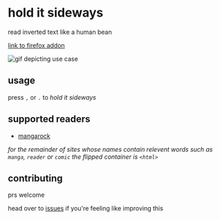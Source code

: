 hold it sideways
================
read inverted text like a human bean

[link to firefox addon](https://addons.mozilla.org/en-US/firefox/addon/hold-it-sideways/)

![gif depicting use case](https://media.giphy.com/media/l3mZidmRfCYlZjhFS/giphy.gif)

usage
-----
press `,` or `.` to *hold it sideways*

supported readers
-----------------
* [mangarock](https://mangarock.com/)

*for the remainder of sites whose names contain relevent words such as `manga`, `reader` or `comic` the flipped
container is `<html>`* 

contributing
------------
prs welcome

head over to [issues](https://github.com/kootoopas/hold-it-sideways/issues) if you're feeling like improving this
